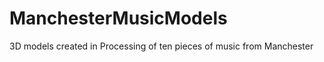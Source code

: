 ManchesterMusicModels
=====================

3D models created in Processing of ten pieces of music from Manchester
